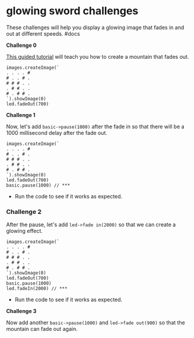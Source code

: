 # glowing sword challenges

These challenges will help you display a glowing image that fades in and out at different speeds. #docs

**Challenge 0**

[This guided tutorial](https://test.microbit.co.uk/td/lessons/glowing-mountain/tutorial) will teach you how to create a mountain that fades out.

```
images.createImage(`
. . . . #
# . . # .
# # # . .
. # # . .
# . # # .
`).showImage(0)
led.fadeOut(700)
```

**Challenge 1**

Now, let's add `basic->pause(1000)` after the fade in so that there will be a 1000 millisecond delay after the fade out.

```
images.createImage(`
. . . . #
# . . # .
# # # . .
. # # . .
# . # # .
`).showImage(0)
led.fadeOut(700)
basic.pause(1000) // ***
```

* Run the code to see if it works as expected.

### Challenge 2

After the pause, let's add `led->fade in(2000)` so that we can create a glowing effect.

```
images.createImage(`
. . . . #
# . . # .
# # # . .
. # # . .
# . # # .
`).showImage(0)
led.fadeOut(700)
basic.pause(1000)
led.fadeIn(2000) // ***
```

* Run the code to see if it works as expected.

**Challenge 3**

Now add another `basic->pause(1000)` and `led->fade out(900)` so that the mountain can fade out again.

